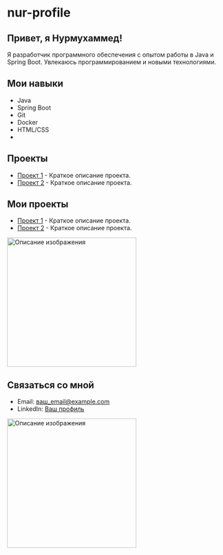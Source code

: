 # nur-profile

## Привет, я Нурмухаммед!
Я разработчик программного обеспечения с опытом работы в Java и Spring Boot. Увлекаюсь программированием и новыми технологиями.

## Мои навыки
- Java
- Spring Boot
- Git
- Docker
- HTML/CSS
- 
## Проекты
- [Проект 1](ссылка) - Краткое описание проекта.
- [Проект 2](ссылка) - Краткое описание проекта.

<h2>Мои проекты</h2>
<ul>
  <li><a href="ссылка">Проект 1</a> - Краткое описание проекта.</li>
  <li><a href="ссылка">Проект 2</a> - Краткое описание проекта.</li>
</ul>

<img src="ссылка_на_изображение" alt="Описание изображения" width="300" />

## Связаться со мной
- Email: ваш_email@example.com
- LinkedIn: [Ваш профиль](ссылка)

<img src="ссылка_на_изображение" alt="Описание изображения" width="300" />


